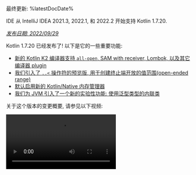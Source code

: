 [//]: # (title: Kotlin 1.7.20 版中的新功能)

最终更新: %latestDocDate%

<tldr>
   <p>IDE 从 IntelliJ IDEA 2021.3, 2022.1, 和 2022.2 开始支持 Kotlin 1.7.20.</p>
</tldr>

_[发布日期: 2022/09/29](releases.md#release-details)_

Kotlin 1.7.20 已经发布了! 以下是它的一些重要功能:

* [新的 Kotlin K2 编译器支持 `all-open`, SAM with receiver, Lombok, 以及其它编译器 plugin](#support-for-kotlin-k2-compiler-plugins)
* [我们引入了 `..<` 操作符的预览版, 用于创建终止端开放的值范围(open-ended range)](#preview-of-the-operator-for-creating-open-ended-ranges)
* [默认启用新的 Kotlin/Native 内存管理器](#the-new-kotlin-native-memory-manager-enabled-by-default)
* [我们为 JVM 引入了一个新的实验性功能: 使用泛型类型的内联类](#generic-inline-classes)

关于这个版本的变更概要, 请参见以下视频:

<video src="https://youtu.be/OG9npowJgE8" title="Kotlin 1.7.20 版中的新功能"/>

## 对 Kotlin K2 编译器 plugin 的支持 {id="support-for-kotlin-k2-compiler-plugins"}

Kotlin 开发组还在继续稳定 K2 编译器.
K2 仍然在 **Alpha** 阶段
(如同 [Kotlin 1.7.0 发布版中宣布](whatsnew17.md#new-kotlin-k2-compiler-for-the-jvm-in-alpha) 的那样),
但现在它支持几种编译器 plugin.
你可以关注 [这个 YouTrack issue](https://youtrack.jetbrains.com/issue/KT-52604), 从 Kotlin 开发组得到新编译器的最新信息.

从 1.7.20 版开始, Kotlin K2 编译器支持以下 plugin:

* [`all-open`](all-open-plugin.md)
* [`no-arg`](no-arg-plugin.md)
* [SAM with receiver](sam-with-receiver-plugin.md)
* [Lombok](lombok.md)
* AtomicFU
* `jvm-abi-gen`

> 新的 K2 编译器的 Alpha 版只能用于 JVM 项目.
> 不支持 Kotlin/JS, Kotlin/Native, 或其他跨平台项目.
>
{style="warning"}

关于新的编译器以及它的益处, 请观看以下视频:
* [通往新 Kotlin 编译器之路](https://www.youtube.com/watch?v=iTdJJq_LyoY)
* [K2 编译器: 概要介绍](https://www.youtube.com/watch?v=db19VFLZqJM)

### 如何启用 Kotlin K2 编译器

要启用并测试 Kotlin K2 编译器, 请使用以下编译器选项:

```bash
-Xuse-k2
```

你可以在你的 `build.gradle(.kts)` 文件中指定这个选项:

<tabs group="build-script">
<tab title="Kotlin" group-key="kotlin">

```kotlin
tasks.withType<KotlinCompile> {
    kotlinOptions.useK2 = true
}
```

</tab>
<tab title="Groovy" group-key="groovy">

```groovy
compileKotlin {
    kotlinOptions.useK2 = true
}
```
</tab>
</tabs>

你可以在你的 JVM 项目中查看性能提升, 并与旧编译器的性能进行比较.

### 留下你对于新 K2 编译器的反馈意见

我们非常感谢你任何形式的反馈意见:
* 在 Kotlin Slack 中直接向 K2 开发者提供你的反馈意见: [得到邀请](https://surveys.jetbrains.com/s3/kotlin-slack-sign-up?_gl=1*ju6cbn*_ga*MTA3MTk5NDkzMC4xNjQ2MDY3MDU4*_ga_9J976DJZ68*MTY1ODMzNzA3OS4xMDAuMS4xNjU4MzQwODEwLjYw),
  并加入 [#k2-early-adopters](https://kotlinlang.slack.com/archives/C03PK0PE257) 频道.
* 如果在使用新 K2 编译器时遇到的任何问题, 请向 [我们的问题追踪系统](https://kotl.in/issue) 提交报告.
* [开启 **Send usage statistics** 选项](https://www.jetbrains.com/help/idea/settings-usage-statistics.html),
  允许 JetBrains 收集关于 K2 使用情况的匿名统计数据.

## 语言功能

Kotlin 1.7.20 引入了一些新的语言功能特性的预览版, 并对构建器类型推断增加了一些限制:

* [..< 操作符的预览版, 用于创建终止端开放的值范围(open-ended range)](#preview-of-the-operator-for-creating-open-ended-ranges)
* [新的 data object 声明](#improved-string-representations-for-singletons-and-sealed-class-hierarchies-with-data-objects)
* [构建器类型推断的限制](#new-builder-type-inference-restrictions)

### `..<` 操作符的预览版, 用于创建终止端开放的值范围(open-ended range) {id="preview-of-the-operator-for-creating-open-ended-ranges"}

> 这个新操作符是 [实验性功能](components-stability.md#stability-levels-explained), 在 IDE 中只有非常有限的支持.
>
{style="warning"}

这个发布版引入了新的 `..<` 操作符. Kotlin 已经有了 `..` 操作符来表达一个值范围.
新的 `..<` 操作符与 `until` 函数类似, 帮助你定义终止端开放的值范围.

<video src="https://youtu.be//vv0AHdAIBnbs" title="用于创建终止端开放的值范围(open-ended range)的新操作符"/>

我们的研究显示, 这个新操作符更适合表示终止端开放的值范围, 更清楚的表示值范围的上界没有包含在内.

下面是在 `when` 表达式中使用 `..<` 操作符的示例:

```kotlin
when (value) {
    in 0.0..<0.25 -> // 第 1 个 1/4
    in 0.25..<0.5 -> // 第 2 个 1/4
    in 0.5..<0.75 -> // 第 3 个 1/4
    in 0.75..1.0 ->  // 最后 1 个 1/4  <- 注意这里是封闭的值范围
}
```
{validate="false"}

#### 标准库 API 的变更

在共通的 Kotlin 标准库的 `kotlin.ranges` 包中, 将会引入以下新的类型和操作:

##### 新的 `OpenEndRange<T>` 接口

用于表达终止端开放的值范围的新接口与已有的 `ClosedRange<T>` 接口非常类似:

```kotlin
interface OpenEndRange<T : Comparable<T>> {
    // 值范围的下界
    val start: T
    // 值范围的上界, 不包含在值范围内
    val endExclusive: T
    operator fun contains(value: T): Boolean = value >= start && value < endExclusive
    fun isEmpty(): Boolean = start >= endExclusive
}
```
{validate="false"}

##### 在既有的可遍历的值范围中实现 OpenEndRange

现在, 如果开发者需要得到一个带开放的上界的值范围, 他们可以使用相同的值, 通过 `until` 函数等效的产生一个封闭的可遍历的值范围.
为了让这样的值范围能够用于接受 `OpenEndRange<T>` 的新 API, 我们希望在既有的可遍历的值范围中实现这个接口,
包括: `IntRange`, `LongRange`, `CharRange`, `UIntRange`, 和 `ULongRange`.
这样它们就能同时实现 `ClosedRange<T>` 和 `OpenEndRange<T>` 接口.

```kotlin
class IntRange : IntProgression(...), ClosedRange<Int>, OpenEndRange<Int> {
    override val start: Int
    override val endInclusive: Int
    override val endExclusive: Int
}
```
{validate="false"}

##### 用于标准类型的 rangeUntil 操作符

对于目前由 `rangeTo` 操作符定义的类型及其组合, 还会提供 `rangeUntil` 操作符.
作为原型, 我们以扩展函数的形式提供这些操作符, 但为了保持一致性, 在终止端开放的值范围 API 的稳定版发布之前, 我们计划让它们成为类的成员.

#### 如何启用 `..<` 操作符

要使用 `..<` 操作符, 或为你自己的类型实现这个操作符, 你需要启用 `-language-version 1.8` 编译器选项.

为支持标准类型的终止端开放值范围, 引入了新的 API 元素, 和通常的实验性标准库 API 一样, 这些元素需要使用者明确同意(opt-in):
`@OptIn(ExperimentalStdlibApi::class)`.
或者, 你也可以使用编译器选项: `-opt-in=kotlin.ExperimentalStdlibApi`.

[关于这个新操作符, 详情请参见这个 KEEP 文档](https://github.com/kotlin/KEEP/blob/open-ended-ranges/proposals/open-ended-ranges.md).

### 对单子(Singleton)与带 data object 的封闭类层级结构(Sealed Class Hierarchy), 改善了它们的字符串表示 {id="improved-string-representations-for-singletons-and-sealed-class-hierarchies-with-data-objects"}

> Data object 是 [实验性功能](components-stability.md#stability-levels-explained), 目前在 IDE 中只有非常有限的支持.
>
{style="warning"}

这个发布版引入了新类型的 `object` 声明供你使用: `data object`.
[Data object](https://youtrack.jetbrains.com/issue/KT-4107)
的行为与通常的 `object` 声明相同, 但默认带有更加良好格式化的 `toString` 表示.

<video src="https://youtu.be/ovAqcwFhEGc" title="Kotlin 1.7.20 中的数据对象"/>

```kotlin
package org.example
object MyObject
data object MyDataObject

fun main() {
    println(MyObject) // 输出结果是 org.example.MyObject@1f32e575
    println(MyDataObject) // 输出结果是 MyDataObject
}
```

因此封闭类层级结构(Sealed Class Hierarchy)很适合使用 `data object` 声明,  你可以和其他 `data class` 声明一起使用.
在下面的代码中, 我们将 `EndOfFile` 声明为 `data object`, 而不是单纯的 `object`,
因此它将带有良好格式化的 `toString`, 而不必手动编写这个函数, 同时又保持这个对象与其他 `data class` 定义的一致性:

```kotlin
sealed class ReadResult {
    data class Number(val value: Int) : ReadResult()
    data class Text(val value: String) : ReadResult()
    data object EndOfFile : ReadResult()
}

fun main() {
    println(ReadResult.Number(1)) // 输出结果是 Number(value=1)
    println(ReadResult.Text("Foo")) // 输出结果是 Text(value=Foo)
    println(ReadResult.EndOfFile) // 输出结果是 EndOfFile
}
```

#### 如何启用 data object

要在你的代码中使用 data object 声明, 请启用 `-language-version 1.9` 编译器选项.
在 Gradle 项目中, 你可以在你的 `build.gradle(.kts)` 文件中添加以下代码:

<tabs group="build-script">
<tab title="Kotlin" group-key="kotlin">

```kotlin
tasks.withType<org.jetbrains.kotlin.gradle.tasks.KotlinCompile>().configureEach {
    // ...
    kotlinOptions.languageVersion = "1.9"
}
```

</tab>
<tab title="Groovy" group-key="groovy">

```groovy
compileKotlin {
    // ...
    kotlinOptions.languageVersion = '1.9'
}
```
</tab>
</tabs>

关于 data object 的更多信息, 请参见 [KEEP 文档](https://github.com/Kotlin/KEEP/pull/316),
对于它们的实现, 也可以在这里提供你的反馈意见.

### 构建器类型推断的新限制 {id="new-builder-type-inference-restrictions"}

Kotlin 1.7.20 对 [构建器类型推断](using-builders-with-builder-inference.md) 功能添加了一些重要的限制, 可能会影响你的代码.
这些限制影响包含构建器 lambda 函数的代码, 在这些代码中, 不对 lambda 函数本身进行分析就无法判断参数类型. 而参数需要被用作类型参数.
现在, 编译器会对这样的代码一律报告错误, 要求你明确指定参数类型.

这是一个不兼容的变更, 但我们的研究演示, 这样的情况非常少见, 而且这样的限制通常不会影响你的代码.
如果有影响, 请参考下面的情况:

* 构建器推断包含扩展函数, 隐藏了同名的成员函数.

  如果你的代码包含扩展函数, 它的名称与在构建器推断中使用的名称相同, 那么编译器会提示错误:

    ```kotlin
    class Data {
        fun doSmth() {} // 1
    }
    
    fun <T> T.doSmth() {} // 2
    
    fun test() {
        buildList {
            this.add(Data())
            this.get(0).doSmth() // 这里解析的结果是函数 2 , 并导致错误
        }
    }
    ```
    {validate="false"} 
  
  要修正这段代码, 你需要明确指定类型:

    ```kotlin
    class Data {
        fun doSmth() {} // 1
    }
    
    fun <T> T.doSmth() {} // 2
    
    fun test() {
        buildList<Data> { // 使用类型参数!
            this.add(Data())
            this.get(0).doSmth() // 这里解析的结果是函数 1
        }
    }
    ```

* 构建器推断使用多个 lambda 函数, 而且没有明确指定类型参数.

  如果在构建器推断中存在 2 个或以上的 lambda 代码段, 它们会影响到类型. 为了避免错误, 编译器会要求你明确指定类型:

    ```kotlin
    fun <T: Any> buildList(
        first: MutableList<T>.() -> Unit, 
        second: MutableList<T>.() -> Unit
    ): List<T> {
        val list = mutableListOf<T>()
        list.first()
        list.second()
        return list 
    }
    
    fun main() {
        buildList(
            first = { // this 的类型是: MutableList<String>
                add("")
            },
            second = { // this 的类型是: MutableList<Int> 
                val i: Int = get(0)
                println(i)
            }
        )
    }
    ```
    {validate="false"}

  要修正这个错误, 你需要明确指定类型, 修正类型不匹配的问题:

    ```kotlin
    fun main() {
        buildList<Int>(
            first = { // this 的类型是: MutableList<Int>
                add(0)
            },
            second = { // this 的类型是: MutableList<Int>
                val i: Int = get(0)
                println(i)
            }
        )
    }
    ```

如果你遇到了以上情况以外的错误, 请向我们的团队 [提交一个 issue](https://kotl.in/issue).

关于构建器推断的这次更新, 详情请参见这个 [YouTrack issue](https://youtrack.jetbrains.com/issue/KT-53797).

## Kotlin/JVM

Kotlin 1.7.20 引入了泛型的内联类(Generic Inline Class), 对委托属性增加了更多的字节码优化,
还在 kapt stub 生成 task 中支持 IR, 因此可以在 kapt 中使用 Kotlin 的所有最新功能:

* [泛型的内联类(Generic Inline Class)](#generic-inline-classes)
* [对委托属性的更多优化](#more-optimized-cases-of-delegated-properties)
* [在 kapt stub 生成 task 中支持 JVM IR 后端](#support-for-the-jvm-ir-backend-in-kapt-stub-generating-task)

### 泛型的内联类(Generic Inline Class) {id="generic-inline-classes"}

> 泛型的内联类是 [实验性功能](components-stability.md#stability-levels-explained).
> 它随时有可能变更或被删除.
> 需要使用者同意(Opt-in) (详情见下文), 而且你应该只为评估的目的来使用这个功能.
> 希望你能通过我们的 [问题追踪系统](https://youtrack.jetbrains.com/issue/KT-52994) 提供你的反馈意见.
>
{style="warning"}

Kotlin 1.7.20 允许 JVM 内联类使用类型参数作为它的内部数据的类型.
编译器会将它映射为 `Any?`, 或者, 一般来说, 映射为类型参数的上界.

<video src="https://youtu.be/0JRPA0tt9og" title="Kotlin 1.7.20 中的泛型的内联类"/>

请参考下面的示例:

```kotlin
@JvmInline
value class UserId<T>(val value: T)

fun compute(s: UserId<String>) {} // 编译器生成 fun compute-<hashcode>(s: Any?)
```

函数接受内联类作为参数.
参数会被映射为类型参数的上界, 而不是类型参数.

要启用这个功能, 请使用 `-language-version 1.8` 编译器选项.

欢迎你通过我们的 [问题追踪系统](https://youtrack.jetbrains.com/issue/KT-52994) 提供你的反馈意见.

### 对委托属性的更多优化 {id="more-optimized-cases-of-delegated-properties"}

在 Kotlin 1.6.0 中, 我们优化了委托到一个属性的情况, 具体做法是,
省略域变量 `$delegate`, 并 [生成对被引用的属性的直接访问](whatsnew16.md#optimize-delegated-properties-which-call-get-set-on-the-given-kproperty-instance).
在 1.7.20 中, 我们对更多情况实现了这样的优化.
如果委托是以下情况, 现在也会省略域变量 `$delegate`:

* 命名对象:

  ```kotlin
  object NamedObject {
      operator fun getValue(thisRef: Any?, property: KProperty<*>): String = ...
  }
  
  val s: String by NamedObject
  ```
  {validate="false"}

* 同一个模块内, 带有 [后端域变量](properties.md#backing-fields) 和默认 getter 的 final `val` 属性:

  ```kotlin
  val impl: ReadOnlyProperty<Any?, String> = ...
  
  class A {
      val s: String by impl
  }
  ```
  {validate="false"}

* 常数表达式, 枚举值(Enum Entry), `this`, 或 `null`. 下面是 `this` 的例子:

  ```kotlin
  class A {
      operator fun getValue(thisRef: Any?, property: KProperty<*>) ...
   
      val s by this
  }
  ```
  {validate="false"}

详情请参见 [委托属性](delegated-properties.md).

欢迎你通过我们的 [问题追踪系统](https://youtrack.jetbrains.com/issue/KT-23397) 提供你的反馈意见.

### 在 kapt stub 生成 task 中支持 JVM IR 后端 {id="support-for-the-jvm-ir-backend-in-kapt-stub-generating-task"}

> 在 kapt stub 生成 task 中支持 JVM IR 后端是 [实验性功能](components-stability.md).
> 它随时有可能变更或被删除.
> 需要使用者同意(Opt-in) (详情见下文).
> 请注意, 只为评估和试验目的来使用这个功能.
>
{style="warning"}

在 1.7.20 以前, kapt stub 生成 task 使用旧的编译器后端,
并且 [kapt](kapt.md) 无法处理 [可重复的注解](annotations.md#repeatable-annotations).
在 Kotlin 1.7.20 中, 我们添加了在 kapt stub 生成 task 中对 [JVM IR 后端](whatsnew15.md#stable-jvm-ir-backend) 的支持.
因此在 kapt 中可以使用 Kotlin 的所有新功能, 包括可重复的注解.

要在 kapt 中使用 IR 后端, 请在你的 `gradle.properties` 文件中添加以下选项:

```none
kapt.use.jvm.ir=true
```

欢迎你通过我们的 [问题追踪系统](https://youtrack.jetbrains.com/issue/KT-49682) 提供你的反馈意见.

## Kotlin/Native

Kotlin 1.7.20 开始默认使用新的 Kotlin/Native 内存管理器, 并提供了选项来定制 `Info.plist` 文件:

* [默认使用新的内存管理器](#the-new-kotlin-native-memory-manager-enabled-by-default)
* [定制 Info.plist 文件](#customizing-the-info-plist-file)

### 默认启用新的 Kotlin/Native 内存管理器 {id="the-new-kotlin-native-memory-manager-enabled-by-default"}

这个发布版中, 改进了新内存管理器的稳定性, 并改善了性能, 因此我们将新内存管理器提升到 [Beta 版](components-stability.md).

以前的内存管理器使得编写并发和异步代码比较复杂, 包括实现 `kotlinx.coroutines` 库时的问题.
这些问题阻碍了 Kotlin Multiplatform Mobile 的应用, 因为同步的限制, 导致在 iOS 和 Android 平台共用 Kotlin 代码会发生问题.
新的内存管理器终于为 [Kotlin Multiplatform Mobile 提升到 Beta 版](https://blog.jetbrains.com/kotlin/2022/05/kotlin-multiplatform-mobile-beta-roadmap-update/) 铺好了道路.

新的内存管理器还支持编译器缓存, 使得编译时间能够与以前的版本媲美.
关于新内存管理器的更多益处, 请参见我们关于预览版的 [Blog 文章](https://blog.jetbrains.com/kotlin/2021/08/try-the-new-kotlin-native-memory-manager-development-preview/).
关于更多技术细节, 请参见这篇 [文档](native-memory-manager.md).

#### 配置与设置

从 Kotlin 1.7.20 开始, 默认使用新的内存管理器. 不需要额外的设置.

如果你已经手动启用了它, 你可以从你的 `gradle.properties` 文件删除 `kotlin.native.binary.memoryModel=experimental` 选项,
或从 `build.gradle(.kts)` 文件删除 `binaryOptions["memoryModel"] = "experimental"`.

如果需要, 你可以在你的 `gradle.properties` 文件中使用 `kotlin.native.binary.memoryModel=strict` 选项, 切换回原来的内存管理器.
但是, 对于原来的内存管理器, 编译器缓存支持就不再可用了, 因此编译时间会恶化.

#### 冻结(Freezing)

在新的内存管理器中, 冻结(Freezing)已被废弃. 请不要使用它, 除非你需要你的代码在原来的内存管理器中工作 (旧内存管理器中继续需要冻结).
对于需要继续支持原来的内存管理器的库开发者, 或开发者在使用新的内存管理器时遇到问题, 想要退回到旧内存管理器的情况, 这个功能可能有帮助.

这种情况下, 你可以临时性的同时支持新的和原来的内存管理器.
要忽略废弃导致的编译警告, 请执行以下步骤中的某一个:

* 在使用废弃的 API 的地方, 标注 `@OptIn(FreezingIsDeprecated::class)` 注解.
* 在 Gradle 中对所有的 Kotlin 源代码集使用 `languageSettings.optIn("kotlin.native.FreezingIsDeprecated")`.
* 传递编译器选项 `-opt-in=kotlin.native.FreezingIsDeprecated`.

#### 在 Swift/Objective-C 中调用 Kotlin suspending 函数

对于从 Swift 和 Objective-C 的主线程以外的线程调用 Kotlin `suspend` 函数的情况, 新的内存管理器还存在限制,
但你可以使用一个新的 Gradle 选项来解决.

这个限制最初是在原来的内存管理器中引入的, 针对代码将自己的后续代码派发在原来的线程中恢复执行的情况.
如果这个线程没有一个支持的事件循环, 这个任务就永远不会执行, 因此协程永远不会恢复执行.

在某些情况下, 可以不再需要这个限制, 但对所有必要条件的检查很难实现.
由于这个原因, 我们决定在新的内存管理器中继续保留这个限制, 同时引入一个选项, 允许你关闭这个限制.
要关闭它, 请向你的 `gradle.properties` 文件添加以下选项:

```none
kotlin.native.binary.objcExportSuspendFunctionLaunchThreadRestriction=none
```

> 如果你使用 `kotlinx.coroutines` 的 `native-mt` 版本, 或采用了相同的 "dispatch to the original thread" 方案的其他库,
> 请不要添加这个选项.
>
{style="warning"}

Kotlin 开发组非常感谢 [Ahmed El-Helw](https://github.com/ahmedre) 实现了这个选项.

#### 留下你的反馈意见

对我们的生态系统来说, 这是一个重大的变更. 如果你能够留下反馈意见, 帮助继续改善它, 我们将会非常感谢.

请在你的项目中试用新的内存管理器, 并 [在我们的问题追踪系统 YouTrack 中留下你的反馈意见](https://youtrack.jetbrains.com/issue/KT-48525).

### 定制 Info.plist 文件 {id="customizing-the-info-plist-file"}

生成框架时, Kotlin/Native 编译器会生成信息属性列表文件, `Info.plist`.
在以前的版本中, 定制这个文件的内容会很麻烦. 从 Kotlin 1.7.20开始, 你可以直接设置以下属性:

| 属性                         | 二进制选项                  |
|------------------------------|----------------------------|
| `CFBundleIdentifier`         | `bundleId`                 |
| `CFBundleShortVersionString` | `bundleShortVersionString` |
| `CFBundleVersion`            | `bundleVersion`            |

要设置这些属性, 请使用对于的二进制选项.
可以指定编译器选项 `-Xbinary=$option=$value`, 或对需要的框架设置 `binaryOption(option, value)` Gradle DSL.

Kotlin 开发组非常感谢 Mads Ager 实现了这个功能.

## Kotlin/JS

Kotlin/JS 有了一些功能增强, 改进了开发者体验, 并提升了性能:

* 由于依赖项装载的性能改进, 在增量构建和完全构建中, Klib 的生成都更加快速了.
* 重新实现了 [对开发阶段二进制文件的增量编译](js-ir-compiler.md#incremental-compilation-for-development-binaries) 功能,
  实现了完全构建时的很大改进, 更快的增量构建, 以及稳定性提升.
* 我们对内嵌对象, 封闭类, 以及构造器中的可选参数, 改进了 `.d.ts` 文件的生成.

## Gradle

Kotlin Gradle plugin 的更新主要是兼容新的 Gradle 功能和最新的 Gradle 版本.

Kotlin 1.7.20 包含的变更是支持 Gradle 7.1.
删除或替换了已废弃的方法和属性, 减少了由 Kotlin Gradle plugin 造成的废弃警告的数量, 而且有助于将来支持 Gradle 8.0.

但是, 存在一些潜在的不兼容的变更, 需要你注意:

### 编译目标的配置

* `org.jetbrains.kotlin.gradle.dsl.SingleTargetExtension` 现在有一个泛型参数, `SingleTargetExtension<T : KotlinTarget>`.
* `kotlin.targets.fromPreset()` convention 已被废弃.
  作为代替, 你可以继续使用 `kotlin.targets { fromPreset() }` 方案,
  但我们推荐使用更加 [专门的方法来创建编译目标](multiplatform-set-up-targets.md).
* 在 `kotlin.targets { }` 代码段内, 由 Gradle 自动生成的编译目标访问器不再可用.
  请改为使用 `findByName("targetName")` 方法.

  注意, 对 `kotlin.targets` 的情况, 这些访问器仍然可以使用, 比如对 `kotlin.targets.linuxX64`.

### 源代码目录的配置

Kotlin Gradle plugin 对 Java `SourceSet` 组添加了 Kotlin `SourceDirectorySet`, 作为一个 `kotlin` 扩展.
因此可以在 `build.gradle.kts` 文件内, 以类似于对
[Java, Groovy, 和 Scala](https://docs.gradle.org/7.1/release-notes.html#easier-source-set-configuration-in-kotlin-dsl)
的方式来配置源代码目录:

```kotlin
sourceSets {
    main {
        kotlin {
            java.setSrcDirs(listOf("src/java"))
            kotlin.setSrcDirs(listOf("src/kotlin"))
        }
    }
}
```

你不再需要使用已废弃的 Gradle 方式来为 Kotlin 指定源代码目录.

记住, 你还可以使用 `kotlin` 扩展来访问 `KotlinSourceSet`:

```kotlin
kotlin {
    sourceSets {
        main {
            // ...
        }
    }
}
```

### JVM toolchain 配置的新方法

这个发布版提供了一个新的 `jvmToolchain()` 方法, 用来启用 [JVM toolchain 功能](gradle-configure-project.md#gradle-java-toolchains-support).
如果你不需要任何额外的 [配置设定](https://docs.gradle.org/current/javadoc/org/gradle/jvm/toolchain/JavaToolchainSpec.html),
比如 `implementation` 或 `vendor`, 你可以通过 Kotlin 扩展使用这个方法:

```kotlin
kotlin {
    jvmToolchain(17)
}
```

这样可以简化 Kotlin 项目的设置过程, 无需添加额外的配置.
在这次的发布版之前, 你只能通过以下方式指定 JDK 版本:

```kotlin
kotlin {
    jvmToolchain {
        languageVersion.set(JavaLanguageVersion.of(17))
    }
}
```

## 标准库

Kotlin 1.7.20 对 `java.nio.file.Path` 类提供了新的 [扩展函数](extensions.md#extension-functions), 可以用来遍历文件树:

* `walk()`
   惰性的(lazily)遍历以指定路径为根的文件树.
* `fileVisitor()`
   可以单独创建一个 `FileVisitor`. `FileVisitor` 定义遍历目录和文件时的行为.
* `visitFileTree(fileVisitor: FileVisitor, ...)`
   接收一个预先定义的 `FileVisitor`, 然后使用 `java.nio.file.Files.walkFileTree()` 来遍历文件树.
* `visitFileTree(..., builderAction: FileVisitorBuilder.() -> Unit)`
  使用 `builderAction` 创建一个 `FileVisitor`, 然后调用 `visitFileTree(fileVisitor, ...)` 函数.
* `FileVisitResult`
  是 `FileVisitor` 的返回类型, 默认值是 `CONTINUE`, 表示继续文件遍历过程.

> `java.nio.file.Path` 的这些新扩展函数是 [实验性功能](components-stability.md).
> 随时有可能变更或被删除.
> 需要使用者同意(Opt-in) (详情见下文).
> 请注意, 只为评估和试验目的来使用这个功能.
>
{style="warning"}

下面是使用这些新扩展函数能够实现的一些功能:

* 明确创建一个 `FileVisitor`, 然后使用它:

  ```kotlin
  val cleanVisitor = fileVisitor {
      onPreVisitDirectory { directory, attributes ->
          // 这里可以实现访问目录时的某些逻辑
          FileVisitResult.CONTINUE
      }
  
      onVisitFile { file, attributes ->
          // 这里可以实现访问文件时的某些逻辑
          FileVisitResult.CONTINUE
      }
  }
  
  // 这里可以实现某些逻辑
  
  projectDirectory.visitFileTree(cleanVisitor)
  ```

* 使用 `builderAction` 创建一个 `FileVisitor`, 然后立即使用它:

  ```kotlin
  projectDirectory.visitFileTree {
      // builderAction 的定义:
      onPreVisitDirectory { directory, attributes ->
          // 这里可以实现访问目录时的某些逻辑
          FileVisitResult.CONTINUE
      }
  
      onVisitFile { file, attributes ->
          // 这里可以实现访问文件时的某些逻辑
          FileVisitResult.CONTINUE
      }
  }
  ```

* 使用 `walk()` 函数, 遍历以指定的路径为根的文件树:

  ```kotlin
  @OptIn(kotlin.io.path.ExperimentalPathApi::class)
  fun traverseFileTree() {
      val cleanVisitor = fileVisitor {
          onPreVisitDirectory { directory, _ ->
              if (directory.name == "build") {
                  directory.toFile().deleteRecursively()
                  FileVisitResult.SKIP_SUBTREE
              } else {
                  FileVisitResult.CONTINUE
              }
          }
  
          onVisitFile { file, _ ->
              if (file.extension == "class") {
                  file.deleteExisting()
              }
              FileVisitResult.CONTINUE
          }
      }
  
      val rootDirectory = createTempDirectory("Project")
  
      rootDirectory.resolve("src").let { srcDirectory ->
          srcDirectory.createDirectory()
          srcDirectory.resolve("A.kt").createFile()
          srcDirectory.resolve("A.class").createFile()
      }
  
      rootDirectory.resolve("build").let { buildDirectory ->
          buildDirectory.createDirectory()
          buildDirectory.resolve("Project.jar").createFile()
      }
  
   
      // 使用 walk 函数:
      val directoryStructure = rootDirectory.walk(PathWalkOption.INCLUDE_DIRECTORIES)
          .map { it.relativeTo(rootDirectory).toString() }
          .toList().sorted()
      assertPrints(directoryStructure, "[, build, build/Project.jar, src, src/A.class, src/A.kt]")
  
      rootDirectory.visitFileTree(cleanVisitor)
  
      val directoryStructureAfterClean = rootDirectory.walk(PathWalkOption.INCLUDE_DIRECTORIES)
          .map { it.relativeTo(rootDirectory).toString() }
          .toList().sorted()
      assertPrints(directoryStructureAfterClean, "[, src, src/A.kt]")
  }
  ```

和其他的实验性 API 一样, 这些新扩展函数需要使用者同意(Opt-in):
`@OptIn(kotlin.io.path.ExperimentalPathApi::class)` 或 `@kotlin.io.path.ExperimentalPathApi`.
或者, 你可以使用编译器选项: `-opt-in=kotlin.io.path.ExperimentalPathApi`.

对于 [`walk()` 函数](https://youtrack.jetbrains.com/issue/KT-52909) 和
[visit 扩展函数](https://youtrack.jetbrains.com/issue/KT-52910),
我们期待你能通过 YouTrack 提供返回意见.

## 文档更新

从上一次发布之后, Kotlin 文档有了很大的变更:

### 文档的改进和新增

* [基本类型概述](basic-types.md) –
  学习 Kotlin 中使用的基本类型: 数值, Booleans, 字符, 字符串, 数组, 以及无符号整数.
* [Kotlin 开发使用的 IDE](kotlin-ide.md) –
  查看带有官方 Kotlin 支持的 IDE, 以及带有社区支持的 plugin 的工具.

### Kotlin Multiplatform 期刊中的新文章

* [原生(Native)应用程序开发与跨平台(cross-platform)移动应用程序开发: 如何选择?](native-and-cross-platform.md) –
  阅读我们的概述, 以及跨平台(cross-platform)应用程序开发和原生(Native)方案各自的优势.
* [跨平台应用程序开发最流行的 6 种框架](cross-platform-frameworks.md) –
  查看各个框架的关键要素, 帮助你为跨平台项目选择正确的框架.

### 教程的改进和新增

* [Kotlin Multiplatform 入门](https://www.jetbrains.com/help/kotlin-multiplatform-dev/multiplatform-getting-started.html)
  – 学习使用 Kotlin 进行跨平台移动应用程序开发, 并创建一个可以同时运行于 Android 和 iOS 平台的应用程序.
* [使用 React 和 Kotlin/JS 创建 Web 应用程序](js-react.md)
  – 创建一个浏览器应用程序, 学习一个典型的 React 程序中用到的 Kotlin 的 DSL 和功能特性.

### Kotlin 的发布版本文档的变更

我们不再对各个发布版提供推荐的 kotlinx 库列表.
这个列表只包含推荐的版本, 以及 Kotlin 本身测试过的版本.
其中不包括各个库直接的相互依赖, 以及它们需要 kotlinx 的哪个版本, 这些版本可能与推荐的 Kotlin 版本不同.

我们正在寻找方法来提供库之间相互关联相互依赖的信息,
以便于你来判断, 当你升级你的项目的 Kotlin 版本时, 应该使用 kotlinx 库的哪个版本.

## 安装 Kotlin 1.7.20 {id="install-kotlin-1-7-20"}

[IntelliJ IDEA](https://www.jetbrains.com/idea/download/) 2021.3, 2022.1, 和 2022.2
会自动建议将 Kotlin plugin 更新到版本 1.7.20.

> 对于 Android Studio Dolphin (213), Electric Eel (221), 和 Flamingo (222),
> Android Studios 的后续更新会带有 Kotlin plugin 1.7.20.
>
{style="note"}

新的命令行编译器可以通过 [GitHub 发布页面](https://github.com/JetBrains/kotlin/releases/tag/v1.7.20) 下载.

### Kotlin 1.7.20 的兼容性指南 {id="compatibility-guide-for-kotlin-1-7-20"}

尽管 Kotlin 1.7.20 是一个增量发布版, 但我们仍然不得不进行了一些不兼容的变更, 以解决 Kotlin 1.7.0 中的一些问题.

关于这些不兼容的变更, 详情请参见 [Kotlin 1.7.20 兼容性指南](compatibility-guide-1720.md).
